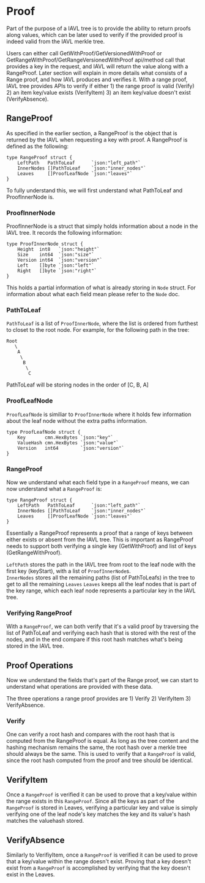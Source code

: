 # Proof

Part of the purpose of a IAVL tree is to provide the ability to return proofs along values, which can
be later used to verify if the provided proof is indeed valid from the IAVL merkle tree.

Users can either call GetWithProof/GetVersionedWithProof or GetRangeWithProof/GetRangeVersionedWithProof 
api/method call that provides a key in the request, and IAVL will return the value along with a RangeProof.
Later section will explain in more details what consists of a Range proof, and how IAVL produces and verifies it.
With a range proof, IAVL tree provides APIs to verify if either 1) the range proof is valid (Verify) 2) an item key/value exists (VerifyItem)
3) an item key/value doesn't exist (VerifyAbsence).

## RangeProof

As specified in the earlier section, a RangeProof is the object that is returned by the IAVL when requesting a key with proof.
A RangeProof is defined as the following:

```golang
type RangeProof struct {
	LeftPath   PathToLeaf      `json:"left_path"`
	InnerNodes []PathToLeaf    `json:"inner_nodes"`
	Leaves     []ProofLeafNode `json:"leaves"`
}
```

To fully understand this, we will first understand what PathToLeaf and ProofInnerNode is.

### ProofInnerNode

ProofInnerNode is a struct that simply holds information about a node in the IAVL tree.
It records the following information:

```golang
type ProofInnerNode struct {
	Height  int8   `json:"height"`
	Size    int64  `json:"size"`
	Version int64  `json:"version"`
	Left    []byte `json:"left"`
	Right   []byte `json:"right"`
}
```

This holds a partial information of what is already storing in `Node` struct. For information about what each field mean
please refer to the `Node` doc.

### PathToLeaf

`PathToLeaf` is a list of `ProofInnerNode`, where the list is ordered from
furthest to closet to the root node. 
For example, for the following path in the tree:

    Root
       \
        A
         \
          B
           \
            C
           
PathToLeaf will be storing nodes in the order of [C, B, A]

### ProofLeafNode

`ProofLeafNode` is similiar to `ProofInnerNode` where it holds few information about 
the leaf node without the extra paths information.

```golang
type ProofLeafNode struct {
	Key       cmn.HexBytes `json:"key"`
	ValueHash cmn.HexBytes `json:"value"`
	Version   int64        `json:"version"`
}
```

### RangeProof

Now we understand what each field type in a `RangeProof` means, we can now understand what a `RangeProof` is:

```golang
type RangeProof struct {
	LeftPath   PathToLeaf      `json:"left_path"`
	InnerNodes []PathToLeaf    `json:"inner_nodes"`
	Leaves     []ProofLeafNode `json:"leaves"`
}
```

Essentially a RangeProof represents a proof that a range of keys between either exists or absent
from the IAVL tree. This is important as RangeProof needs to support both verifying a single key (GetWithProof) and
list of keys (GetRangeWithProof).

`LeftPath` stores the path in the IAVL tree from root to the leaf node with the first key (keyStart), with a list of 
`ProofInnerNode`s.   
`InnerNodes` stores all the remaining paths (list of PathToLeafs) in the tree to get to all the remaining `Leaves` 
`Leaves` keeps all the leaf nodes that is part of the key range, which each leaf node represents a particular key 
in the IAVL tree. 

### Verifying RangeProof

With a `RangeProof`, we can both verify that it's a valid proof by traversing the list of PathToLeaf and verifying 
each hash that is stored with the rest of the nodes, and in the end compare if this root hash matches what's being stored
in the IAVL tree.  

## Proof Operations

Now we understand the fields that's part of the Range proof, we can start to understand what operations
are provided with these data.

The three operations a range proof provides are 1) Verify 2) VerifyItem 3) VerifyAbsence.

### Verify

One can verify a root hash and compares with the root hash that is computed from the RangeProof is equal.
As long as the tree content and the hashing mechanism remains the same, the root hash over a merkle tree should always be the same.
This is used to verify that a `RangeProof` is valid, since the root hash computed from the proof and tree should be identical.
  
## VerifyItem

Once a `RangeProof` is verified it can be used to prove that a key/value within the range exists in this
`RangeProof`. Since all the keys as part of the `RangeProof` is stored in Leaves, verifying a particular key and value 
is simply verifying one of the leaf node's key matches the key and its value's hash matches the valuehash stored.

## VerifyAbsence

Similarly to VerifiyItem, once a `RangeProof` is verified it can be used to prove that a key/value within the range
doesn't exist. Proving that a key doesn't exist from a `RangeProof` is accomplished by verifying that the key
doesn't exist in the Leaves.